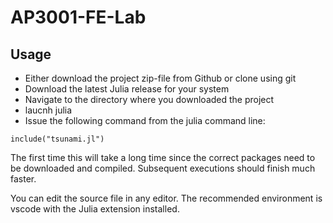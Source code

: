 # AP3001-FE-Lab

## Usage

- Either download the project zip-file from Github or clone using git
- Download the latest Julia release for your system
- Navigate to the directory where you downloaded the project
- laucnh julia
- Issue the following command from the julia command line:

```
include("tsunami.jl")
```

The first time this will take a long time since the correct packages need to be downloaded and compiled. Subsequent executions should finish much faster.

You can edit the source file in any editor. The recommended environment is vscode with the Julia extension installed.
